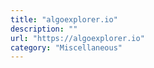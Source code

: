 ```yaml
---
title: "algoexplorer.io"
description: ""
url: "https://algoexplorer.io"
category: "Miscellaneous"
---
```


